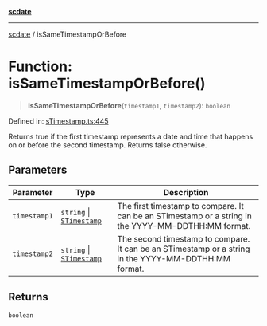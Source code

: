 [**scdate**](../README.md)

---

[scdate](../README.md) / isSameTimestampOrBefore

# Function: isSameTimestampOrBefore()

> **isSameTimestampOrBefore**(`timestamp1`, `timestamp2`): `boolean`

Defined in: [sTimestamp.ts:445](https://github.com/ericvera/scdate/blob/main/src/sTimestamp.ts#L445)

Returns true if the first timestamp represents a date and time that happens
on or before the second timestamp. Returns false otherwise.

## Parameters

| Parameter    | Type                                                 | Description                                                                                          |
| ------------ | ---------------------------------------------------- | ---------------------------------------------------------------------------------------------------- |
| `timestamp1` | `string` \| [`STimestamp`](../classes/STimestamp.md) | The first timestamp to compare. It can be an STimestamp or a string in the YYYY-MM-DDTHH:MM format.  |
| `timestamp2` | `string` \| [`STimestamp`](../classes/STimestamp.md) | The second timestamp to compare. It can be an STimestamp or a string in the YYYY-MM-DDTHH:MM format. |

## Returns

`boolean`
